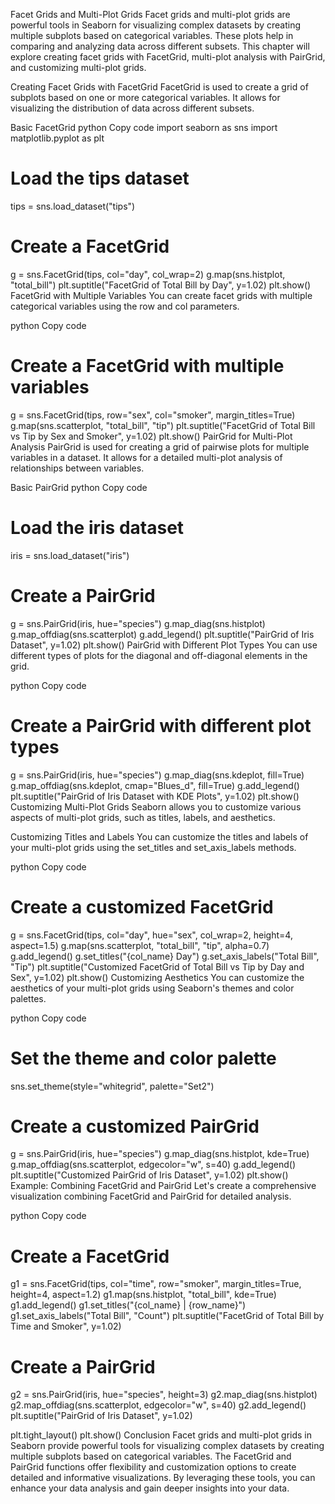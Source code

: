 Facet Grids and Multi-Plot Grids
Facet grids and multi-plot grids are powerful tools in Seaborn for visualizing complex datasets by creating multiple subplots based on categorical variables. These plots help in comparing and analyzing data across different subsets. This chapter will explore creating facet grids with FacetGrid, multi-plot analysis with PairGrid, and customizing multi-plot grids.

Creating Facet Grids with FacetGrid
FacetGrid is used to create a grid of subplots based on one or more categorical variables. It allows for visualizing the distribution of data across different subsets.

Basic FacetGrid
python
Copy code
import seaborn as sns
import matplotlib.pyplot as plt

# Load the tips dataset
tips = sns.load_dataset("tips")

# Create a FacetGrid
g = sns.FacetGrid(tips, col="day", col_wrap=2)
g.map(sns.histplot, "total_bill")
plt.suptitle("FacetGrid of Total Bill by Day", y=1.02)
plt.show()
FacetGrid with Multiple Variables
You can create facet grids with multiple categorical variables using the row and col parameters.

python
Copy code
# Create a FacetGrid with multiple variables
g = sns.FacetGrid(tips, row="sex", col="smoker", margin_titles=True)
g.map(sns.scatterplot, "total_bill", "tip")
plt.suptitle("FacetGrid of Total Bill vs Tip by Sex and Smoker", y=1.02)
plt.show()
PairGrid for Multi-Plot Analysis
PairGrid is used for creating a grid of pairwise plots for multiple variables in a dataset. It allows for a detailed multi-plot analysis of relationships between variables.

Basic PairGrid
python
Copy code
# Load the iris dataset
iris = sns.load_dataset("iris")

# Create a PairGrid
g = sns.PairGrid(iris, hue="species")
g.map_diag(sns.histplot)
g.map_offdiag(sns.scatterplot)
g.add_legend()
plt.suptitle("PairGrid of Iris Dataset", y=1.02)
plt.show()
PairGrid with Different Plot Types
You can use different types of plots for the diagonal and off-diagonal elements in the grid.

python
Copy code
# Create a PairGrid with different plot types
g = sns.PairGrid(iris, hue="species")
g.map_diag(sns.kdeplot, fill=True)
g.map_offdiag(sns.kdeplot, cmap="Blues_d", fill=True)
g.add_legend()
plt.suptitle("PairGrid of Iris Dataset with KDE Plots", y=1.02)
plt.show()
Customizing Multi-Plot Grids
Seaborn allows you to customize various aspects of multi-plot grids, such as titles, labels, and aesthetics.

Customizing Titles and Labels
You can customize the titles and labels of your multi-plot grids using the set_titles and set_axis_labels methods.

python
Copy code
# Create a customized FacetGrid
g = sns.FacetGrid(tips, col="day", hue="sex", col_wrap=2, height=4, aspect=1.5)
g.map(sns.scatterplot, "total_bill", "tip", alpha=0.7)
g.add_legend()
g.set_titles("{col_name} Day")
g.set_axis_labels("Total Bill", "Tip")
plt.suptitle("Customized FacetGrid of Total Bill vs Tip by Day and Sex", y=1.02)
plt.show()
Customizing Aesthetics
You can customize the aesthetics of your multi-plot grids using Seaborn's themes and color palettes.

python
Copy code
# Set the theme and color palette
sns.set_theme(style="whitegrid", palette="Set2")

# Create a customized PairGrid
g = sns.PairGrid(iris, hue="species")
g.map_diag(sns.histplot, kde=True)
g.map_offdiag(sns.scatterplot, edgecolor="w", s=40)
g.add_legend()
plt.suptitle("Customized PairGrid of Iris Dataset", y=1.02)
plt.show()
Example: Combining FacetGrid and PairGrid
Let's create a comprehensive visualization combining FacetGrid and PairGrid for detailed analysis.

python
Copy code
# Create a FacetGrid
g1 = sns.FacetGrid(tips, col="time", row="smoker", margin_titles=True, height=4, aspect=1.2)
g1.map(sns.histplot, "total_bill", kde=True)
g1.add_legend()
g1.set_titles("{col_name} | {row_name}")
g1.set_axis_labels("Total Bill", "Count")
plt.suptitle("FacetGrid of Total Bill by Time and Smoker", y=1.02)

# Create a PairGrid
g2 = sns.PairGrid(iris, hue="species", height=3)
g2.map_diag(sns.histplot)
g2.map_offdiag(sns.scatterplot, edgecolor="w", s=40)
g2.add_legend()
plt.suptitle("PairGrid of Iris Dataset", y=1.02)

plt.tight_layout()
plt.show()
Conclusion
Facet grids and multi-plot grids in Seaborn provide powerful tools for visualizing complex datasets by creating multiple subplots based on categorical variables. The FacetGrid and PairGrid functions offer flexibility and customization options to create detailed and informative visualizations. By leveraging these tools, you can enhance your data analysis and gain deeper insights into your data.
